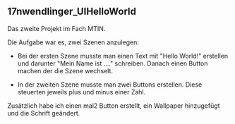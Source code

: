 ## 17nwendlinger_UIHelloWorld

Das zweite Projekt im Fach MTIN.

Die Aufgabe war es, zwei Szenen anzulegen:
+ Bei der ersten Szene musste man einen Text mit "Hello World!" erstellen und darunter "Mein Name ist ...." schreiben. Danach einen Button machen der die Szene wechselt.

+ In der zweiten Szene musste man zwei Buttons erstellen. Diese steuerten jeweils plus und minus einer Zahl.

Zusätzlich habe ich einen mal2 Button erstellt, ein Wallpaper hinzugefügt und die Schrift geändert.
